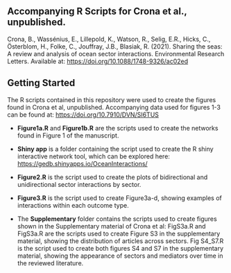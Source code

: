 ## Accompanying R Scripts for Crona et al., unpublished.

Crona, B., Wassénius, E., Lillepold, K., Watson, R., Selig, E.R., Hicks, C., Österblom, H., Folke, C., Jouffray, J.B., Blasiak, R. (2021). Sharing the seas: A review and analysis of ocean sector interactions. Environmental Research Letters. Available at: https://doi.org/10.1088/1748-9326/ac02ed


## Getting Started
The R scripts contained in this repository were used to create the figures found in Crona et al, unpublished.
Accompanying data used for figures 1-3 can be found at: https://doi.org/10.7910/DVN/SI6TUS

* **Figure1a.R** and **Figure1b.R** are the scripts used to create the networks found in Figure 1 of the manuscript.
* **Shiny app** is a folder containing the script used to create the R shiny interactive network tool, which can be explored here: https://gedb.shinyapps.io/OceanInteractions/
* **Figure2.R** is the script used to create the plots of bidirectional and unidirectional sector interactions by sector.
* **Figure3.R** is the script used to create Figure3a-d, showing examples of interactions within each outcome type.

* The **Supplementary** folder contains the scripts used to create figures shown in the Supplementary material of Crona et al: 
FigS3a.R and FigS3a.R are the scripts used to create Figure S3 in the supplementary material, showing the distribution of articles across sectors.
Fig S4_S7.R is the script used to create both figures S4 and S7 in the supplementary material, showing the appearance of sectors and mediators over time in the reviewed literature.